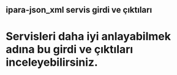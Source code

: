 ﻿## ipara-json_xml servis girdi ve çıktıları
 
 # Servisleri daha iyi anlayabilmek adına bu girdi ve çıktıları inceleyebilirsiniz. 
